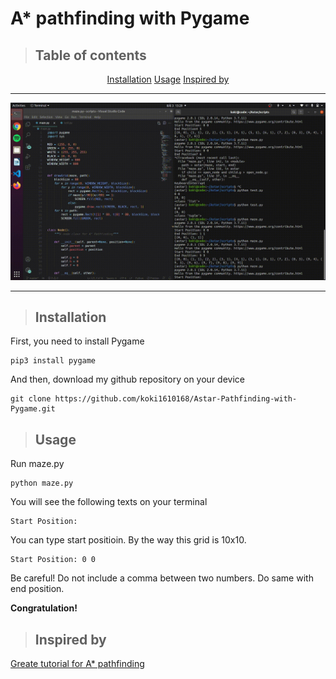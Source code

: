 # A* pathfinding with Pygame

>## Table of contents
<p align="center">
<a href="#installation">Installation</a>
<a href="#usage">Usage</a>
<a href="#inspired-by">Inspired by</a>
</p>

***

![A* Pathfinding](./video.gif)

***
<a name="install"></a>
>## Installation

First, you need to install Pygame
```
pip3 install pygame
```
And then, download my github repository on your device
```
git clone https://github.com/koki1610168/Astar-Pathfinding-with-Pygame.git
```
<a name="usage"></a>
>## Usage
Run maze.py
```
python maze.py
```
You will see the following texts on your terminal
```
Start Position: 
```
You can type start positioin. By the way this grid is 10x10. 
```
Start Position: 0 0
```
Be careful! Do not include a comma between two numbers.
Do same with end position.

**Congratulation!**

<a name="inspired"></a>
>## Inspired by

[Greate tutorial for A* pathfinding](https://medium.com/@nicholas.w.swift/easy-a-star-pathfinding-7e6689c7f7b2)

